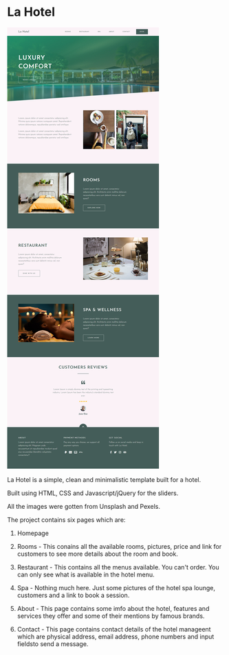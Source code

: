 # La Hotel
 
 <img src="images/screenshot.jpg" alt="project">

La Hotel is a simple, clean and minimalistic template built for a hotel.

Built using HTML, CSS and Javascript/jQuery for the sliders.

All the images were gotten from Unsplash and Pexels.

The project contains six pages which are:

1. Homepage

2. Rooms - This conains all the available rooms, pictures, price and link for customers to see more details about the room and book.

3. Restaurant - This contains all the menus available. You can't order. You can only see what is available in the hotel menu.

4. Spa - Nothing much here. Just some pictures of the hotel spa lounge, customers and a link to book a session.

5. About - This page contains some imfo about the hotel, features and services they offer and some of their mentions by famous brands.

6. Contact - This page contains contact details of the hotel manageent which are physical address, email address, phone numbers and input fieldsto send a message.
